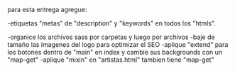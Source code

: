 para esta entrega agregue:

-etiquetas "metas" de "description" y "keywords" en todos los "htmls".

-organice los archivos sass por carpetas y luego por archivos
-baje de tamaño las imagenes del logo para optimizar el SEO 
-aplique "extend" para los botones dentro de "main" en index y cambie sus backgrounds con un "map-get"
-aplique "mixin" en "artistas.html" tambien tiene "map-get"
